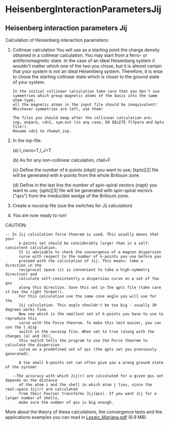# HeisenbergInteractionParametersJij

## Heisenberg interaction parameters Jij

Calculation of Heisenberg interaction parameters: 

1) Collinear calculation 
       You will use as a starting point the charge density obtained in a
       collinear calculation. You may start from a ferro- or antiferromagnetic
       state. In the case of an ideal Heisenberg system it wouldn't matter
       which one of the two you chose, but it is almost certain that
       your system is not an ideal Heisenberg system.
       Therefore, it is wise to chose the starting collinear state
       which is closer to the ground state of your system.
    
       In the initial collinear calculation take care that you don't use
       symmetries which group magnetic atoms of the basis into the same atom-type;
       all the magnetic atoms in the input file should be inequivalent!
       Whichever symmetries are left, use them!
    
       The files you should keep after the collinear calculation are:
       inp, enpara, cdn1, sym.out (in any case, DO DELETE fl7para and kpts file!).
       Rename cdn1 to rhomat_inp.
    

2) In the inp-file: 

    (a) l_noco=T,l_J=T
    
      (b) As for any non-collinear calculation, ctail=F
    
      (c) Define the number of k-points (nkpt) you want to use; [kpts][2] file will be
          generated with k-points from the whole Brillouin zone.
    
      (d) Define in the last line the number of spin-spiral vectors (nqpt)
          you want to use; [qpts][3] file will be generated with spin-spiral vectors ("qss")
          from  the irreducible wedge of the Brillouin zone.
    

3) Create a nocoinp file (use the switches for Jij calculation) 

4) You are now ready to run! 

CAUTION: 



    -- In Jij calculation force theorem is used. This usually means that your
          k-points set should be considerably larger than in a self-consistent calculation.
          It is advisable to check the convergence of a magnon dispersion
          curve with respect to the number of k-points you use before you
          proceed with the calculation of Jij. This means: take a direction in the
          reciprocal space (it is convenient to take a high-symmetry direction) and
          calculate self-consistently a dispersion curve on a set of few qss
          along this direction. Save this set in the qpts file (take care it has the right format!).
          For this calculation use the same cone angle you will use for the
          Jij calculation. This angle shouldn't be too big - usually 30 degrees works fine. 
          Now see which is the smallest set of k-points you have to use to reproduce this 
          curve with the Force theorem. To make this test easier, you can use the l_disp 
          switch in the nocoinp file. When set to true (along with the changes (a) and (b)), 
          this switch tells the program to use the Force theorem to calculate the dispersion
          curve on a predefined set of qss (the qpts set you previously generated).
    
          A too small k-points set can often give you a wrong ground state of the system!
    
       --The accuracy with which Jij(r) are calculated for a given qss set depends on the distance
          of the atom i and the shell in which atom j lies, since the real-space Jij(r) are calculated
          from their Fourier transforms Jij(qss). If you want Jij for a larger number of shells,
          make sure the number of qss is big enough.
    

More about the theory of these calculations, the convergence tests and the applications examples you can read in [Lezaic_Marjana.pdf][6] (6.9 MB)

 [6]: http://darwin.bth.rwth-aachen.de/opus/volltexte/2006/1359/pdf/Lezaic_Marjana.pdf
